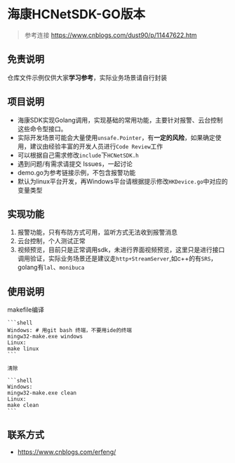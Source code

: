 # 海康HCNetSDK-GO版本

>参考连接
><https://www.cnblogs.com/dust90/p/11447622.htm>
>

## 免责说明
 仓库文件示例仅供大家**学习参考**，实际业务场景请自行封装
 
## 项目说明
 
* 海康SDK实现Golang调用，实现基础的常用功能，主要针对报警、云台控制这些命令型接口。
* 实际开发场景可能会大量使用`unsafe.Pointer`，有**一定的风险**，如果确定使用，建议由经验丰富的开发人员进行`Code Review`工作
* 可以根据自己需求修改`include`下`HCNetSDK.h`
* 遇到问题/有需求请提交 Issues，一起讨论
* demo.go为参考链接示例，不包含报警功能
* 默认为linux平台开发，再Windows平台请根据提示修改`HKDevice.go`中对应的变量类型

## 实现功能

1. 报警功能，只有布防方式可用，监听方式无法收到报警消息
2. 云台控制，个人测试正常
3. 视频预览，目前只是正常调用sdk，未进行界面视频预览，这里只是进行接口调用验证，实际业务场景还是建议走`http+StreamServer`,如c++的有`SRS`，golang有`lal`、`monibuca`

## 使用说明

makefile编译

    ```shell
    Windows: # 用git bash 终端，不要用ide的终端
    mingw32-make.exe windows
    Linux:
    make linux
    ```

    清除

    ```shell
    Windows:
    mingw32-make.exe clean
    Linux:
    make clean
    ```
## 联系方式

* https://www.cnblogs.com/erfeng/
